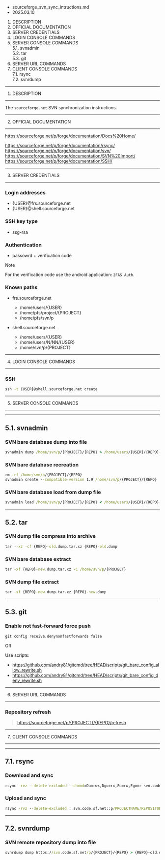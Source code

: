 * sourceforge_svn_sync_intructions.md
* 2025.03.10

1. DESCRIPTION  
2. OFFICIAL DOCUMENTATION  
3. SERVER CREDENTIALS  
4. LOGIN CONSOLE COMMANDS  
5. SERVER CONSOLE COMMANDS  
5.1. svnadmin  
5.2. tar  
5.3. git  
6. SERVER URL COMMANDS  
7. CLIENT CONSOLE COMMANDS  
7.1. rsync  
7.2. svnrdump  

-------------------------------------------------------------------------------
1. DESCRIPTION
-------------------------------------------------------------------------------
The `sourceforge.net` SVN synchronization instructions.

-------------------------------------------------------------------------------
2. OFFICIAL DOCUMENTATION
-------------------------------------------------------------------------------

https://sourceforge.net/p/forge/documentation/Docs%20Home/  

https://sourceforge.net/p/forge/documentation/rsync/  
https://sourceforge.net/p/forge/documentation/svn/  
https://sourceforge.net/p/forge/documentation/SVN%20Import/  
https://sourceforge.net/p/forge/documentation/SSH/  

-------------------------------------------------------------------------------
3. SERVER CREDENTIALS
-------------------------------------------------------------------------------

### Login addresses

* {USER}@frs.sourceforge.net
* {USER}@shell.sourceforge.net

### SSH key type

* ssg-rsa

### Authentication

* passowrd + verification code

> [!NOTE]
> For the verification code use the android application: `2FAS Auth`.

### Known paths

* frs.sourceforge.net
  * /home/users/{USER}
  * /home/pfs/project/{PROJECT}
  * /home/pfs/svn/p

* shell.sourceforge.net
  * /home/users/{USER}
  * /home/users/N/NN/{USER}
  * /home/svn/p/{PROJECT}

-------------------------------------------------------------------------------
4. LOGIN CONSOLE COMMANDS
-------------------------------------------------------------------------------

### SSH

```cmd
ssh -t {USER}@shell.sourceforge.net create
```

-------------------------------------------------------------------------------
5. SERVER CONSOLE COMMANDS
-------------------------------------------------------------------------------

-------------------------------------------------------------------------------
5.1. svnadmin
-------------------------------------------------------------------------------

### SVN bare database dump into file

```cmd
svnadmin dump /home/svn/p/{PROJECT}/{REPO} > /home/users/{USER}/{REPO}-old.dump
```

### SVN bare database recreation

```cmd
rm -rf /home/svn/p/{PROJECT}/{REPO}  
svnadmin create --compatible-version 1.9 /home/svn/p/{PROJECT}/{REPO}
```

### SVN bare database load from dump file

```cmd
svnadmin load /home/svn/p/{PROJECT}/{REPO} < /home/users/{USER}/{REPO}-new.dump
```

-------------------------------------------------------------------------------
5.2. tar
-------------------------------------------------------------------------------

### SVN dump file compress into archive

```cmd
tar --xz -cf {REPO}-old.dump.tar.xz {REPO}-old.dump
```

### SVN bare database extract

```cmd
tar -xf {REPO}-new.dump.tar.xz -C /home/svn/p/{PROJECT}
```

### SVN dump file extract

```cmd
tar -xf {REPO}-new.dump.tar.xz {REPO}-new.dump
```

-------------------------------------------------------------------------------
5.3. git
-------------------------------------------------------------------------------

### Enable not fast-forward force push

```cmd
git config receive.denynonfastforwards false
```

OR

Use scripts:

* https://github.com/andry81/gitcmd/tree/HEAD/scripts/git_bare_config_allow_rewrite.sh
* https://github.com/andry81/gitcmd/tree/HEAD/scripts/git_bare_config_deny_rewrite.sh

-------------------------------------------------------------------------------
6. SERVER URL COMMANDS
-------------------------------------------------------------------------------

### Repository refresh

> https://sourceforge.net/p/{PROJECT}/{REPO}/refresh

-------------------------------------------------------------------------------
7. CLIENT CONSOLE COMMANDS
-------------------------------------------------------------------------------

-------------------------------------------------------------------------------
7.1. rsync
-------------------------------------------------------------------------------

### Download and sync

```cmd
rsync -rvz --delete-excluded --chmod=Du=rwx,Dgo=rx,Fu=rw,Fgo=r svn.code.sf.net::p/PROJECTNAME/REPOSITORY .
```

### Upload and sync

```cmd
rsync -rvz --delete-excluded . svn.code.sf.net::p/PROJECTNAME/REPOSITORY
```

-------------------------------------------------------------------------------
7.2. svnrdump
-------------------------------------------------------------------------------

### SVN remote repository dump into file

```cmd
svnrdump dump https://svn.code.sf.net/p/{PROJECT}/{REPO} > {REPO}-old.dump
```
